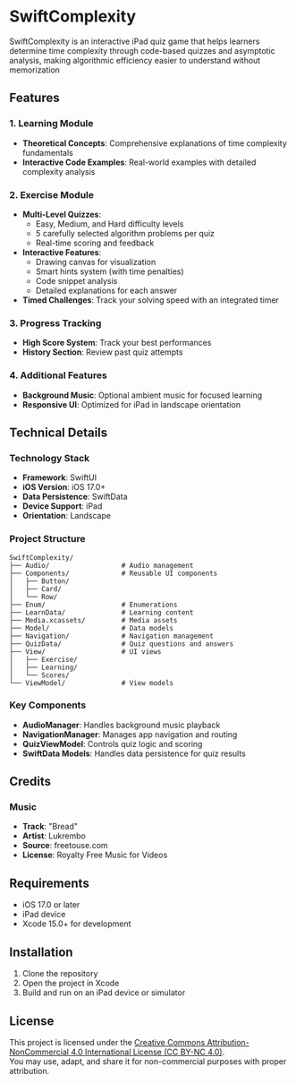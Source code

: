 # SwiftComplexity

SwiftComplexity is an interactive iPad quiz game that helps learners determine time complexity through code-based quizzes and asymptotic analysis, making algorithmic efficiency easier to understand without memorization

## Features

### 1. Learning Module
- **Theoretical Concepts**: Comprehensive explanations of time complexity fundamentals
- **Interactive Code Examples**: Real-world examples with detailed complexity analysis

### 2. Exercise Module
- **Multi-Level Quizzes**: 
  - Easy, Medium, and Hard difficulty levels
  - 5 carefully selected algorithm problems per quiz
  - Real-time scoring and feedback
- **Interactive Features**:
  - Drawing canvas for visualization
  - Smart hints system (with time penalties)
  - Code snippet analysis
  - Detailed explanations for each answer
- **Timed Challenges**: Track your solving speed with an integrated timer

### 3. Progress Tracking
- **High Score System**: Track your best performances
- **History Section**: Review past quiz attempts

### 4. Additional Features
- **Background Music**: Optional ambient music for focused learning
- **Responsive UI**: Optimized for iPad in landscape orientation

## Technical Details

### Technology Stack
- **Framework**: SwiftUI
- **iOS Version**: iOS 17.0+
- **Data Persistence**: SwiftData
- **Device Support**: iPad
- **Orientation**: Landscape

### Project Structure
```
SwiftComplexity/
├── Audio/                  # Audio management
├── Components/             # Reusable UI components
│   ├── Button/
│   ├── Card/
│   └── Row/
├── Enum/                   # Enumerations
├── LearnData/              # Learning content
├── Media.xcassets/         # Media assets
├── Model/                  # Data models
├── Navigation/             # Navigation management
├── QuizData/               # Quiz questions and answers
├── View/                   # UI views
│   ├── Exercise/
│   ├── Learning/
│   └── Scores/
└── ViewModel/              # View models
```

### Key Components
- **AudioManager**: Handles background music playback
- **NavigationManager**: Manages app navigation and routing
- **QuizViewModel**: Controls quiz logic and scoring
- **SwiftData Models**: Handles data persistence for quiz results

## Credits

### Music
- **Track**: "Bread"
- **Artist**: Lukrembo
- **Source**: freetouse.com
- **License**: Royalty Free Music for Videos

## Requirements
- iOS 17.0 or later
- iPad device
- Xcode 15.0+ for development

## Installation
1. Clone the repository
2. Open the project in Xcode
3. Build and run on an iPad device or simulator

## License
This project is licensed under the [Creative Commons Attribution-NonCommercial 4.0 International License (CC BY-NC 4.0)](https://creativecommons.org/licenses/by-nc/4.0/).  
You may use, adapt, and share it for non-commercial purposes with proper attribution.
